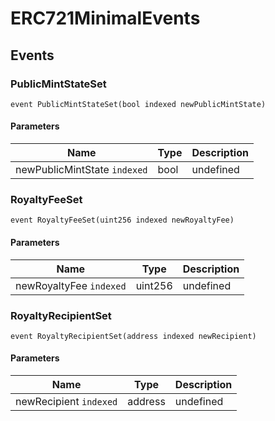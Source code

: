# ERC721MinimalEvents

## Events

### PublicMintStateSet

```solidity
event PublicMintStateSet(bool indexed newPublicMintState)
```

#### Parameters

| Name                         | Type | Description |
| ---------------------------- | ---- | ----------- |
| newPublicMintState `indexed` | bool | undefined   |

### RoyaltyFeeSet

```solidity
event RoyaltyFeeSet(uint256 indexed newRoyaltyFee)
```

#### Parameters

| Name                    | Type    | Description |
| ----------------------- | ------- | ----------- |
| newRoyaltyFee `indexed` | uint256 | undefined   |

### RoyaltyRecipientSet

```solidity
event RoyaltyRecipientSet(address indexed newRecipient)
```

#### Parameters

| Name                   | Type    | Description |
| ---------------------- | ------- | ----------- |
| newRecipient `indexed` | address | undefined   |
